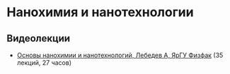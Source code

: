 # Нанохимия и нанотехнологии

## Видеолекции

* [Основы нанохимии и нанотехнологий, Лебедев А, ЯрГУ Физфак](https://www.youtube.com/playlist?list=PL_oqxSpsa5FcnKHi80yMcqhW_x8R-3heZ) (35 лекций, 27 часов)

